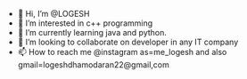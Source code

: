 - 👋 Hi, I’m @LOGESH
- 👀 I’m interested in c++ programming 
- 🌱 I’m currently learning java and python.
- 💞️ I’m looking to collaborate on developer in any IT company 
- 📫 How to reach me @instagram as=me_logesh and also gmail=logeshdhamodaran22@gmail,com

<!---
LOGESHPY/LOGESHPY is a ✨ special ✨ repository because its `README.md` (this file) appears on your GitHub profile.
You can click the Preview link to take a look at your changes.
--->
